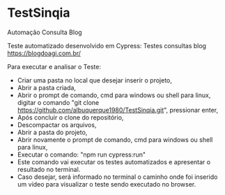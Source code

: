 # TestSinqia
Automação Consulta Blog

Teste automatizado desenvolvido em Cypress: Testes consultas blog https://blogdoagi.com.br/

Para executar e analisar o Teste:
- Criar uma pasta no local que desejar inserir o projeto,
- Abrir a pasta criada, 
- Abrir o prompt de comando, cmd para windows ou shell para linux,
  digitar o comando "git clone https://github.com/albuquerque1980/TestSinqia.git",
  pressionar enter,
- Após concluir o clone do repositório,
- Descompactar os arquivos,
- Abrir a pasta do projeto,
- Abrir novamente o prompt de comando, cmd para windows ou shell para linux,
- Executar o comando: "npm run cypress:run"
- Este comando vai executar os testes automatizados e apresentar o resultado no terminal.
- Caso desejar, será informado no terminal o caminho onde foi inserido um vídeo para visualizar o teste sendo executado no browser.
